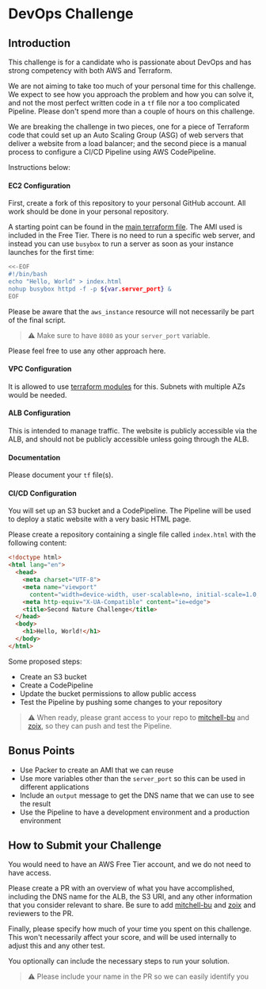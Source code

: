 # DevOps Challenge

## Introduction

This challenge is for a candidate who is passionate about DevOps and has strong competency with both AWS and Terraform.

We are not aiming to take too much of your personal time for this challenge. We expect to see how you approach the problem and how you can solve it, and not the most perfect written code in
a `tf` file nor a too complicated Pipeline. Please don't spend more than a couple of hours on this challenge.

We are breaking the challenge in two pieces, one for a piece of Terraform code that could set up an Auto Scaling Group
(ASG) of web servers that deliver a website from a load balancer; and the second piece is a manual process to
configure a CI/CD Pipeline using AWS CodePipeline. 

Instructions below:

#### EC2 Configuration

First, create a fork of this repository to your personal GitHub account. All work should be done in your personal repository.

A starting point can be found in the [main terraform file](main.tf). The AMI used is included in the Free Tier.
There is no need to run a specific web server, and instead you can use `busybox` to run a server as soon as your
instance launches for the first time:

```bash
<<-EOF
#!/bin/bash
echo "Hello, World" > index.html
nohup busybox httpd -f -p ${var.server_port} &
EOF
```

Please be aware that the `aws_instance` resource will not necessarily be part of the final script.

> :warning: Make sure to have `8080` as your `server_port` variable.

Please feel free to use any other approach here.

#### VPC Configuration

It is allowed to use [terraform modules](https://github.com/terraform-aws-modules/terraform-aws-vpc) for this. Subnets
with multiple AZs would be needed.

#### ALB Configuration

This is intended to manage traffic. The website is publicly accessible via the ALB, and should not be publicly
accessible unless going through the ALB.

#### Documentation

Please document your `tf` file(s).

#### CI/CD Configuration

You will set up an S3 bucket and a CodePipeline. The Pipeline will be used to deploy a static
website with a very basic HTML page. 

Please create a repository containing a single file called `index.html` with the following content:

```html
<!doctype html>
<html lang="en">
  <head>
    <meta charset="UTF-8">
    <meta name="viewport"
      content="width=device-width, user-scalable=no, initial-scale=1.0, maximum-scale=1.0, minimum-scale=1.0">
    <meta http-equiv="X-UA-Compatible" content="ie=edge">
    <title>Second Nature Challenge</title>
  </head>
  <body>
    <h1>Hello, World!</h1>
  </body>
</html>
```

Some proposed steps:

- Create an S3 bucket
- Create a CodePipeline
- Update the bucket permissions to allow public access
- Test the Pipeline by pushing some changes to your repository

> :warning: When ready, please grant access to your repo to [mitchell-bu](https://github.com/mitchell-bu) and [zoix](https://github.com/zoix), so they can push and
> test the Pipeline.

## Bonus Points

- Use Packer to create an AMI that we can reuse
- Use more variables other than the `server_port` so this can be used in different applications
- Include an `output` message to get the DNS name that we can use to see the result
- Use the Pipeline to have a development environment and a production environment

## How to Submit your Challenge

You would need to have an AWS Free Tier account, and we do not need to have access.

Please create a PR with an overview of what you have accomplished, including the DNS name for the ALB, the S3 URI, and
any other information that you consider relevant to share. Be sure to add [mitchell-bu](https://github.com/mitchell-bu) and [zoix](https://github.com/zoix) and reviewers to the PR.

Finally, please specify how much of your time you spent on this challenge. This won't necessarily affect your score, and
will be used internally to adjust this and any other test.

You optionally can include the necessary steps to run your solution.

> :warning: Please include your name in the PR so we can easily identify you
